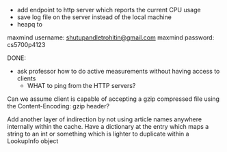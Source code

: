 - add endpoint to http server which reports the current CPU usage
- save log file on the server instead of the local machine
- heapq to 

maxmind username: shutupandletrohitin@gmail.com
maxmind password: cs5700p4123


DONE:
- ask professor how to do active measurements without having access to clients
    - WHAT to ping from the HTTP servers?


Can we assume client is capable of accepting a gzip compressed file using the Content-Encoding: gzip header?

Add another layer of indirection by not using article names anywhere internally within the cache. Have a dictionary
at the entry which maps a string to an int or something which is lighter to duplicate within a LookupInfo object